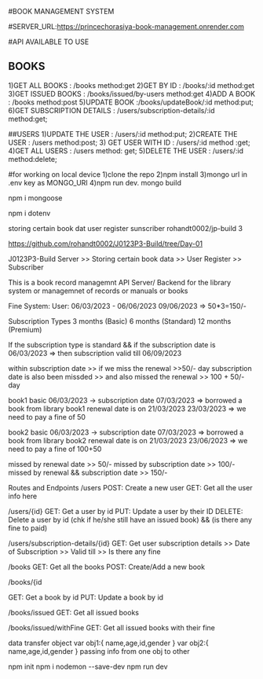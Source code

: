 #BOOK MANAGEMENT SYSTEM 

#SERVER_URL:https://princechorasiya-book-management.onrender.com

#API AVAILABLE TO USE
## BOOKS
1)GET ALL BOOKS :  /books  method:get
2)GET BY ID : /books/:id   method:get
3)GET ISSUED BOOKS : /books/issued/by-users   method:get
4)ADD A BOOK : /books    method:post
5)UPDATE BOOK :/books/updateBook/:id     method:put;
6)GET SUBSCRIPTION DETAILS : /users/subscription-details/:id    method:get;

##USERS
1)UPDATE THE USER : /users/:id method:put;
2)CREATE THE USER : /users    method:post;
3) GET USER WITH ID : /users/:id   method :get;
4)GET ALL USERS : /users       method: get;
5)DELETE THE USER : /users/:id   method:delete;

#for working on local device
1)clone the repo
2)npm install
3)mongo url in .env key as MONGO_URI
4)npm run dev.
mongo build 

npm i mongoose 

npm i dotenv


storing certain book dat 
user register sunscriber 
rohandt0002/jp-build 3 



<!-- /users store info of people 
post method create a new user 

get get user data 

 -->
<!-- 
 /users/{id}
 get a use rby [assing the id ]
 put update the user by its id 

 deltee delte a user by id 
 \ -->
https://github.com/rohandt0002/J0123P3-Build/tree/Day-01

J0123P3-Build
Server >> Storing certain book data >> User Register >> Subscriber

This is a book record managemnt API Server/ Backend for the library system or managemnet of records or manuals or books

Fine System: User: 06/03/2023 - 06/06/2023 09/06/2023 => 50*3=150/-

Subscription Types
3 months (Basic) 6 months (Standard) 12 months (Premium)

If the subscription type is standard && if the subscription date is 06/03/2023 => then subscription valid till 06/09/2023

within subscription date >> if we miss the renewal >>50/- day subscription date is also been missded >> and also missed the renewal >> 100 + 50/- day

book1 basic 06/03/2023 -> subscription date 07/03/2023 => borrowed a book from library book1 renewal date is on 21/03/2023 23/03/2023 => we need to pay a fine of 50

book2 basic 06/03/2023 -> subscription date 07/03/2023 => borrowed a book from library book2 renewal date is on 21/03/2023 23/06/2023 => we need to pay a fine of 100+50

missed by renewal date >> 50/- missed by subscription date >> 100/- missed by renewal && subscription date >> 150/-

Routes and Endpoints
/users
POST: Create a new user GET: Get all the user info here

/users/{id}
GET: Get a user by id PUT: Update a user by their ID DELETE: Delete a user by id (chk if he/she still have an issued book) && (is there any fine to paid)

/users/subscription-details/{id}
GET: Get user subscription details >> Date of Subscription >> Valid till >> Is there any fine

/books
GET: Get all the books POST: Create/Add a new book

/books/{id



GET: Get a book by id PUT: Update a book by id

/books/issued
GET: Get all issued books

/books/issued/withFine
GET: Get all issued books with their fine

data transfer object 
var obj1:{
    name,age,id,gender
}
var obj2:{
name,age,id,gender
}
passing info from one obj to other 



npm init
npm i nodemon --save-dev
npm run dev

